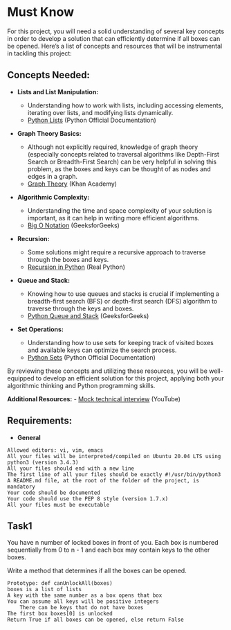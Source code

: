 # Must Know

For this project, you will need a solid understanding of several key concepts in order to develop a solution that can efficiently determine if all boxes can be opened. Here’s a list of concepts and resources that will be instrumental in tackling this project:

## Concepts Needed:

- **Lists and List Manipulation:**
    - Understanding how to work with lists, including accessing elements, iterating over lists, and modifying lists dynamically.
    - [Python Lists](https://docs.python.org/3/tutorial/datastructures.html) (Python Official Documentation)

- **Graph Theory Basics:**
    - Although not explicitly required, knowledge of graph theory (especially concepts related to traversal algorithms like Depth-First Search or Breadth-First Search) can be very helpful in solving this problem, as the boxes and keys can be thought of as nodes and edges in a graph.
    - [Graph Theory](https://www.khanacademy.org/computing/computer-science/algorithms) (Khan Academy)

- **Algorithmic Complexity:**
    - Understanding the time and space complexity of your solution is important, as it can help in writing more efficient algorithms.
    - [Big O Notation](https://www.geeksforgeeks.org/analysis-algorithms-big-o-analysis/) (GeeksforGeeks)

- **Recursion:**
    - Some solutions might require a recursive approach to traverse through the boxes and keys.
    - [Recursion in Python](https://realpython.com/python-recursion/) (Real Python)

- **Queue and Stack:**
    - Knowing how to use queues and stacks is crucial if implementing a breadth-first search (BFS) or depth-first search (DFS) algorithm to traverse through the keys and boxes.
    - [Python Queue and Stack](https://www.geeksforgeeks.org/queue-in-python/) (GeeksforGeeks)

- **Set Operations:**
    - Understanding how to use sets for keeping track of visited boxes and available keys can optimize the search process.
    - [Python Sets](https://docs.python.org/3/library/stdtypes.html#set-types-set-frozenset) (Python Official Documentation)

By reviewing these concepts and utilizing these resources, you will be well-equipped to develop an efficient solution for this project, applying both your algorithmic thinking and Python programming skills.

**Additional Resources:**
    - [Mock technical interview](https://www.youtube.com/watch?feature=shared&v=V8DGdPkBBxg) (YouTube)

## Requirements:
   - **General**

    Allowed editors: vi, vim, emacs
    All your files will be interpreted/compiled on Ubuntu 20.04 LTS using python3 (version 3.4.3)
    All your files should end with a new line
    The first line of all your files should be exactly #!/usr/bin/python3
    A README.md file, at the root of the folder of the project, is mandatory
    Your code should be documented
    Your code should use the PEP 8 style (version 1.7.x)
    All your files must be executable
 ## Task1
 You have n number of locked boxes in front of you. Each box is numbered sequentially from 0 to n - 1 and each box may contain keys to the other boxes.

Write a method that determines if all the boxes can be opened.

    Prototype: def canUnlockAll(boxes)
    boxes is a list of lists
    A key with the same number as a box opens that box
    You can assume all keys will be positive integers
        There can be keys that do not have boxes
    The first box boxes[0] is unlocked
    Return True if all boxes can be opened, else return False
